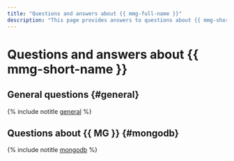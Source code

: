 ```yaml
---
title: "Questions and answers about {{ mmg-full-name }}"
description: "This page provides answers to questions about {{ mmg-short-name }}."
---
```


# Questions and answers about {{ mmg-short-name }}

## General questions {#general}

{% include notitle [general](../../_qa/managed-mongodb/general.md) %}

## Questions about {{ MG }} {#mongodb}

{% include notitle [mongodb](../../_qa/managed-mongodb/mongodb.md) %}
